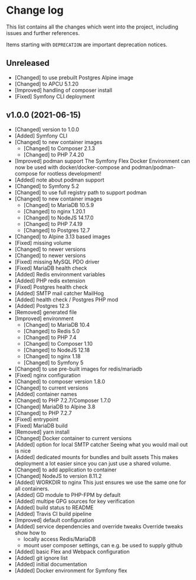 # Change log

This list contains all the changes which went into the project, including issues
and further references.

Items starting with `DEPRECATION` are important deprecation notices.

## Unreleased

-   [Changed] to use prebuilt Postgres Alpine image
-   [Changed] to APCU 5.1.20
-   [Improved] handling of composer install
-   [Fixed] Symfony CLI deployment

## v1.0.0 (2021-06-15)

-   [Changed] version to 1.0.0
-   [Added] Symfony CLI
-   [Changed] to new container images
    -   [Changed] to Composer 2.1.3
    -   [Changed] to PHP 7.4.20
-   [Improved] podman support
    The Symfony Flex Docker Environment can now be used with docker/docker-compose
    and podman/podman-compose for rootless development!
-   [Added] note about podman support
-   [Changed] to Symfony 5.2
-   [Changed] to use full registry path to support podman
-   [Changed] to new container images
    -   [Changed] to MariaDB 10.5.9
    -   [Changed] to nginx 1.20.1
    -   [Changed] to NodeJS 14.17.0
    -   [Changed] to PHP 7.4.19
    -   [Changed] to Postgres 12.7
-   [Changed] to Alpine 3.13 based images
-   [Fixed] missing volume
-   [Changed] to newer versions
-   [Changed] to newer versions
-   [Fixed] missing MySQL PDO driver
-   [Fixed] MariaDB health check
-   [Added] Redis environment variables
-   [Added] PHP redis extension
-   [Fixed] Postgres health check
-   [Added] SMTP mail catcher MailHog
-   [Added] health check / Postgres PHP mod
-   [Added] Postgres 12.3
-   [Removed] generated file
-   [Improved] environment
    -   [Changed] to MariaDB 10.4
    -   [Changed] to Redis 5.0
    -   [Changed] to PHP 7.4
    -   [Changed] to Composer 1.10
    -   [Changed] to NodeJS 12.18
    -   [Changed] to nginx 1.18
    -   [Changed] to Symfony 5
-   [Changed] to use pre-built images for redis/mariadb
-   [Fixed] nginx configuration
-   [Changed] to composer version 1.8.0
-   [Changed] to current versions
-   [Added] container names
-   [Changed] to PHP 7.2.7/Composer 1.7.0
-   [Changed] MariaDB to Alpine 3.8
-   [Changed] to PHP 7.2.7
-   [Fixed] entrypoint
-   [Fixed] MariaDB build
-   [Removed] yarn install
-   [Changed] Docker container to current versions
-   [Added] option for local SMTP catcher
    Seeing what you would mail out is nice
-   [Added] dedicated mounts for bundles and built assets
    This makes deployment a lot easier since you can just use a shared
    volume.
-   [Changed] to add application to container
-   [Changed] NodeJS to version 8.11.2
-   [Added] WORKDIR to nginx
    This just ensures we use the same one for all containers.
-   [Added] GD module to PHP-FPM by default
-   [Added] multipe GPG sources for key verification
-   [Added] build status to README
-   [Added] Travis CI build pipeline
-   [Improved] default configuration
-   [Added] service dependencies and override tweaks
    Override tweaks show how to
    -   locally access Redis/MariaDB
    -   mount user composer settings, can e.g. be used to supply github
-   [Added] basic Flex and Webpack configuration
-   [Added] git ignore list
-   [Added] initial documentation
-   [Added] Docker environment for Symfony flex
